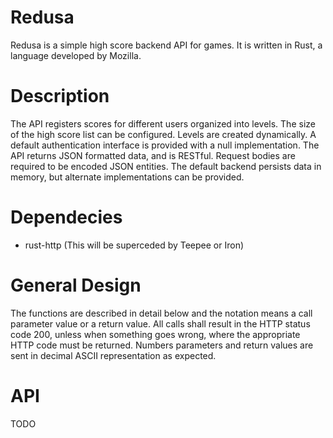 # Redusa

Redusa is a simple high score backend API for games. It is written in Rust, a language developed by Mozilla. 

# Description

The API registers scores for different users organized into levels. The size of the high score list can be configured. Levels are created dynamically. A default authentication interface is provided with a null implementation. The API returns JSON formatted data, and is RESTful. Request bodies are required to be encoded JSON entities. The default backend persists data in memory, but alternate implementations can be provided.

# Dependecies

* rust-http (This will be superceded by Teepee or Iron)

# General Design 

The functions are described in detail below and the notation <value> means a call parameter value or a return value. All calls shall result in the HTTP status code 200, unless when something goes wrong, where the appropriate HTTP code must be returned. Numbers parameters and return values are sent in decimal ASCII representation as expected.

# API 

TODO
